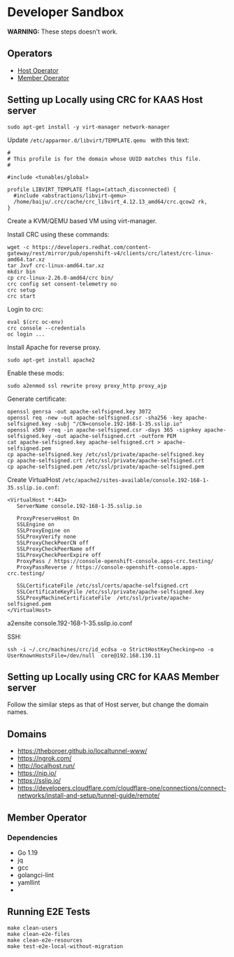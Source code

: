 # Developer Sandbox

**WARNING:** These steps doesn't work.

## Operators

- [Host Operator](https://github.com/codeready-toolchain/host-operator)
- [Member Operator](https://github.com/codeready-toolchain/member-operator)

## Setting up Locally using CRC for KAAS Host server

```
sudo apt-get install -y virt-manager network-manager
```

Update `/etc/apparmor.d/libvirt/TEMPLATE.qemu ` with this text:

```
#
# This profile is for the domain whose UUID matches this file.
#

#include <tunables/global>

profile LIBVIRT_TEMPLATE flags=(attach_disconnected) {
  #include <abstractions/libvirt-qemu>
  /home/baiju/.crc/cache/crc_libvirt_4.12.13_amd64/crc.qcow2 rk,
}
```

Create a KVM/QEMU based VM using virt-manager.

Install CRC using these commands:

```
wget -c https://developers.redhat.com/content-gateway/rest/mirror/pub/openshift-v4/clients/crc/latest/crc-linux-amd64.tar.xz
tar Jxvf crc-linux-amd64.tar.xz
mkdir bin
cp crc-linux-2.26.0-amd64/crc bin/
crc config set consent-telemetry no
crc setup
crc start
```

Login to crc:

```
eval $(crc oc-env)
crc console --credentials
oc login ...
```

Install Apache for reverse proxy.

```
sudo apt-get install apache2
```

Enable these mods:

```
sudo a2enmod ssl rewrite proxy proxy_http proxy_ajp
```

Generate certificate:

```
openssl genrsa -out apache-selfsigned.key 3072
openssl req -new -out apache-selfsigned.csr -sha256 -key apache-selfsigned.key -subj "/CN=console.192-168-1-35.sslip.io"
openssl x509 -req -in apache-selfsigned.csr -days 365 -signkey apache-selfsigned.key -out apache-selfsigned.crt -outform PEM
cat apache-selfsigned.key apache-selfsigned.crt > apache-selfsigned.pem
cp apache-selfsigned.key /etc/ssl/private/apache-selfsigned.key
cp apache-selfsigned.crt /etc/ssl/private/apache-selfsigned.crt
cp apache-selfsigned.pem /etc/ssl/private/apache-selfsigned.pem
```

Create VirtualHost `/etc/apache2/sites-available/console.192-168-1-35.sslip.io.conf`:

```
<VirtualHost *:443>
   ServerName console.192-168-1-35.sslip.io

   ProxyPreserveHost On
   SSLEngine on
   SSLProxyEngine on
   SSLProxyVerify none
   SSLProxyCheckPeerCN off
   SSLProxyCheckPeerName off
   SSLProxyCheckPeerExpire off
   ProxyPass / https://console-openshift-console.apps-crc.testing/
   ProxyPassReverse / https://console-openshift-console.apps-crc.testing/

   SSLCertificateFile /etc/ssl/certs/apache-selfsigned.crt
   SSLCertificateKeyFile /etc/ssl/private/apache-selfsigned.key
   SSLProxyMachineCertificateFile  /etc/ssl/private/apache-selfsigned.pem
</VirtualHost>
```

a2ensite console.192-168-1-35.sslip.io.conf

SSH:

```
ssh -i ~/.crc/machines/crc/id_ecdsa -o StrictHostKeyChecking=no -o UserKnownHostsFile=/dev/null  core@192.168.130.11
```

## Setting up Locally using CRC for KAAS Member server

Follow the similar steps as that of Host server, but change the domain names.

## Domains

- https://theboroer.github.io/localtunnel-www/
- https://ngrok.com/
- http://localhost.run/
- https://nip.io/
- https://sslip.io/
- https://developers.cloudflare.com/cloudflare-one/connections/connect-networks/install-and-setup/tunnel-guide/remote/

## Member Operator

### Dependencies

- Go 1.19
- jq
- gcc
- golangci-lint
- yamllint
- 

## Running E2E Tests

```
make clean-users
make clean-e2e-files
make clean-e2e-resources
make test-e2e-local-without-migration
```

